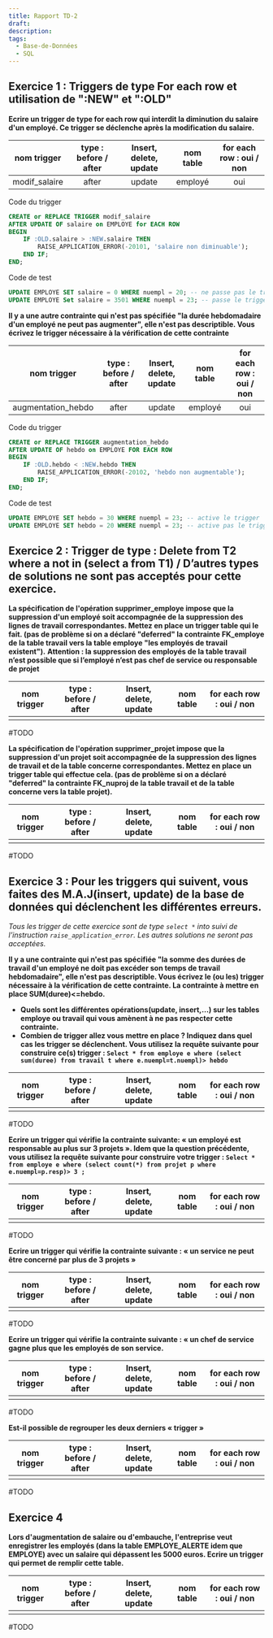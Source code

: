 ```yaml
---
title: Rapport TD-2
draft: 
description: 
tags:
  - Base-de-Données
  - SQL
---
```

## Exercice 1 : Triggers de type For each row et utilisation de ":NEW" et ":OLD"

**Ecrire un trigger de type for each row qui interdit la diminution du salaire d'un employé. Ce trigger se déclenche après la modification du salaire.**

|  nom trigger  | type : before / after | Insert, delete, update | nom table | for each row : oui / non |
| :-----------: | :-------------------: | :--------------------: | :-------: | :----------------------: |
| modif_salaire |         after         |         update         |  employé  |           oui            |

Code du trigger
```sql
CREATE or REPLACE TRIGGER modif_salaire
AFTER UPDATE OF salaire on EMPLOYE for EACH ROW
BEGIN
	IF :OLD.salaire > :NEW.salaire THEN
		RAISE_APPLICATION_ERROR(-20101, 'salaire non diminuable');
	END IF;
END;
```
Code de test
```sql
UPDATE EMPLOYE SET salaire = 0 WHERE nuempl = 20; -- ne passe pas le trigger
UPDATE EMPLOYE Set salaire = 3501 WHERE nuempl = 23; -- passe le trigger
```

**Il y a une autre contrainte qui n'est pas spécifiée "la durée hebdomadaire d'un employé ne peut pas augmenter", elle n'est pas descriptible. Vous écrivez le trigger nécessaire à la vérification de cette contrainte**

|    nom trigger     | type : before / after | Insert, delete, update | nom table | for each row : oui / non |
| :----------------: | :-------------------: | :--------------------: | :-------: | :----------------------: |
| augmentation_hebdo |         after         |         update         |  employé  |           oui            |
Code du trigger
```sql
CREATE or REPLACE TRIGGER augmentation_hebdo
AFTER UPDATE OF hebdo on EMPLOYE FOR EACH ROW
BEGIN
	IF :OLD.hebdo < :NEW.hebdo THEN
		RAISE_APPLICATION_ERROR(-20102, 'hebdo non augmentable');
	END IF;
END;
```
Code de test
```sql
UPDATE EMPLOYE SET hebdo = 30 WHERE nuempl = 23; -- active le trigger
UPDATE EMPLOYE SET hebdo = 20 WHERE nuempl = 23; -- active pas le trigger
```

## Exercice 2 : Trigger de type : Delete from T2 where a not in (select a from T1) / D’autres types de solutions ne sont pas acceptés pour cette exercice.

**La spécification de l'opération supprimer_employe impose que la suppression d'un employé soit accompagnée de la suppression des lignes de travail correspondantes. Mettez en place un trigger table qui le fait. (pas de problème si on a déclaré "deferred" la contrainte FK_employe de la table travail vers la table employe "les employés de travail existent").**
**Attention : la suppression des employés de la table travail n’est possible que si l’employé n’est pas chef de service ou responsable de projet**

| nom trigger | type : before / after | Insert, delete, update | nom table | for each row : oui / non |
| :---------: | :-------------------: | :--------------------: | :-------: | :----------------------: |
|             |                       |                        |           |                          |

#TODO 

**La spécification de l'opération supprimer_projet impose que la suppression d'un projet soit accompagnée de la suppression des lignes de travail et de la table concerne correspondantes. Mettez en place un trigger table qui effectue cela. (pas de problème si on a déclaré "deferred" la contrainte FK_nuproj de la table travail et de la table concerne vers la table projet).**

| nom trigger | type : before / after | Insert, delete, update | nom table | for each row : oui / non |
| :---------: | :-------------------: | :--------------------: | :-------: | :----------------------: |
|             |                       |                        |           |                          |

#TODO 

## Exercice 3 : Pour les triggers qui suivent, vous faites des M.A.J(insert, update) de la base de données qui déclenchent les différentes erreurs.
*Tous les trigger de cette exercice sont de type `select *` into suivi de l’instruction `raise_application_error`. Les autres solutions ne seront pas acceptées.*

**Il y a une contrainte qui n'est pas spécifiée "la somme des durées de travail d'un employé ne doit pas excéder son temps de travail hebdomadaire", elle n'est pas descriptible. Vous écrivez le (ou les) trigger nécessaire à la vérification de cette contrainte. La contrainte à mettre en place SUM(duree)<=hebdo.** 
- **Quels sont les différentes opérations(update, insert,…) sur les tables employe ou travail qui vous amènent à ne pas respecter cette contrainte.**
- **Combien de trigger allez vous mettre en place ? Indiquez dans quel cas les trigger se déclenchent. Vous utilisez la requête suivante pour construire ce(s) trigger : `Select * from employe e where (select sum(duree) from travail t where e.nuempl=t.nuempl)> hebdo`**

| nom trigger | type : before / after | Insert, delete, update | nom table | for each row : oui / non |
| :---------: | :-------------------: | :--------------------: | :-------: | :----------------------: |
|             |                       |                        |           |                          |

#TODO 

**Ecrire un trigger qui vérifie la contrainte suivante: « un employé est responsable au plus sur 3 projets ». Idem que la question précédente, vous utilisez la requête suivante pour construire votre trigger : `Select * from employe e where (select count(*) from projet p where e.nuempl=p.resp)> 3 ;`**

| nom trigger | type : before / after | Insert, delete, update | nom table | for each row : oui / non |
| :---------: | :-------------------: | :--------------------: | :-------: | :----------------------: |
|             |                       |                        |           |                          |

#TODO 

**Ecrire un trigger qui vérifie la contrainte suivante : « un service ne peut être concerné par plus de 3 projets »**

| nom trigger | type : before / after | Insert, delete, update | nom table | for each row : oui / non |
| :---------: | :-------------------: | :--------------------: | :-------: | :----------------------: |
|             |                       |                        |           |                          |

#TODO 

**Ecrire un trigger qui vérifie la contrainte suivante : « un chef de service gagne plus que les employés de son service.**

| nom trigger | type : before / after | Insert, delete, update | nom table | for each row : oui / non |
| :---------: | :-------------------: | :--------------------: | :-------: | :----------------------: |
|             |                       |                        |           |                          |

#TODO 

**Est-il possible de regrouper les deux derniers « trigger »**

| nom trigger | type : before / after | Insert, delete, update | nom table | for each row : oui / non |
| :---------: | :-------------------: | :--------------------: | :-------: | :----------------------: |
|             |                       |                        |           |                          |

#TODO 

## Exercice 4

**Lors d'augmentation de salaire ou d'embauche, l'entreprise veut enregistrer les employés (dans la table EMPLOYE_ALERTE idem que EMPLOYE) avec un salaire qui dépassent les 5000 euros. Ecrire un trigger qui permet de remplir cette table.**

| nom trigger | type : before / after | Insert, delete, update | nom table | for each row : oui / non |
| :---------: | :-------------------: | :--------------------: | :-------: | :----------------------: |
|             |                       |                        |           |                          |

#TODO 
